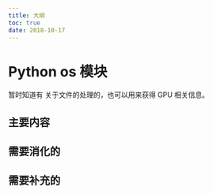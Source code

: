 ```yaml
---
title: 大纲
toc: true
date: 2018-10-17
---
```

# Python os 模块

暂时知道有 关于文件的处理的，也可以用来获得 GPU 相关信息。

## 主要内容



## 需要消化的



## 需要补充的

